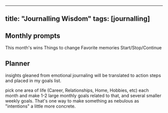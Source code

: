 
---
title: "Journalling Wisdom"
tags: [journalling]
---



## Monthly prompts
This month's wins
Things to change
Favorite memories
Start/Stop/Continue

## Planner
insights gleaned from emotional journaling will be translated to action steps and placed in my goals list.

pick one area of life (Career, Relationships, Home, Hobbies, etc) each month and make 1-2 large monthly goals related to that, and several smaller weekly goals. That's one way to make something as nebulous as "intentions" a little more concrete.
